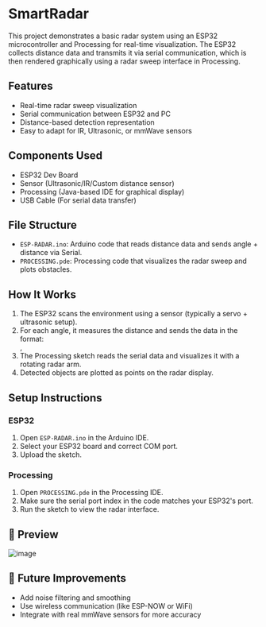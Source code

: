 # SmartRadar
This project demonstrates a basic radar system using an ESP32 microcontroller and Processing for real-time visualization. The ESP32 collects distance data and transmits it via serial communication, which is then rendered graphically using a radar sweep interface in Processing.

## Features

- Real-time radar sweep visualization
- Serial communication between ESP32 and PC
- Distance-based detection representation
- Easy to adapt for IR, Ultrasonic, or mmWave sensors

##  Components Used

- ESP32 Dev Board
- Sensor (Ultrasonic/IR/Custom distance sensor)
- Processing (Java-based IDE for graphical display)
- USB Cable (For serial data transfer)

## File Structure

- `ESP-RADAR.ino`: Arduino code that reads distance data and sends angle + distance via Serial.
- `PROCESSING.pde`: Processing code that visualizes the radar sweep and plots obstacles.

##  How It Works

1. The ESP32 scans the environment using a sensor (typically a servo + ultrasonic setup).
2. For each angle, it measures the distance and sends the data in the format:  
<angle>,<distance>
3. The Processing sketch reads the serial data and visualizes it with a rotating radar arm.
4. Detected objects are plotted as points on the radar display.

## Setup Instructions

### ESP32
1. Open `ESP-RADAR.ino` in the Arduino IDE.
2. Select your ESP32 board and correct COM port.
3. Upload the sketch.

### Processing
1. Open `PROCESSING.pde` in the Processing IDE.
2. Make sure the serial port index in the code matches your ESP32's port.
3. Run the sketch to view the radar interface.

## 📸 Preview
![image](https://github.com/user-attachments/assets/b8b777a8-39a0-4969-890e-ae54cbabe347)




## 🧠 Future Improvements

- Add noise filtering and smoothing
- Use wireless communication (like ESP-NOW or WiFi)
- Integrate with real mmWave sensors for more accuracy


